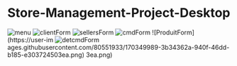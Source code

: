 # Store-Management-Project-Desktop



![menu](https://user-images.githubusercontent.com/80551933/170349924-58ac740d-b7db-431a-863b-c47cea519970.png)
![clientForm](https://user-images.githubusercontent.com/80551933/170349960-4e5d2cd1-fceb-43ec-9946-861f01534006.png)
![sellersForm](https://user-images.githubusercontent.com/80551933/170349974-bf54a646-484e-4ef2-b4ee-cfca7257d530.png)
![cmdForm](https://user-images.githubusercontent.com/80551933/170349985-f992616b-4e74-43a3-8525-18cf903b059c.png)
![ProduitForm](https://user-im
![detcmdForm](https://user-images.githubusercontent.com/80551933/170350007-f388b57f-b2c9-4cc0-ad4f-b99e340373bd.png)
ages.githubusercontent.com/80551933/170349989-3b34362a-940f-46dd-b185-e303724503ea.png)
3ea.png)

